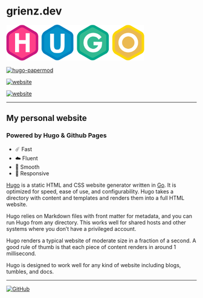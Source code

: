 # grienz.dev

<a href="https://gohugo.io/"><img src="https://raw.githubusercontent.com/gohugoio/gohugoioTheme/master/static/images/hugo-logo-wide.svg?sanitize=true" alt="Hugo" width="365"></a>

[![hugo-papermod](https://img.shields.io/badge/Hugo--Themes-@PaperMod-blue)](https://themes.gohugo.io/themes/hugo-papermod/)

[![website](https://img.shields.io/github/actions/workflow/status/grienz/grienz.dev/deploy.yml?label=grienz.dev&logo=hugo&logoColor=default)](https://grienz.dev)

[![website](https://img.shields.io/website?url=https%3A%2F%2Fgrienz.dev)](https://grienz.dev)

---

## My personal website

### Powered by **Hugo** & **Github Pages**

- ☄️ Fast
- ☁️ Fluent
- 🌙 Smooth
- 📱 Responsive

[Hugo](https://gohugo.io/getting-started/) is a static HTML and CSS website generator written in [Go](https://go.dev/).
It is optimized for speed, ease of use, and configurability.
Hugo takes a directory with content and templates and renders them into a full HTML website.

Hugo relies on Markdown files with front matter for metadata, and you can run Hugo from any directory. This works well for shared hosts and other systems where you don’t have a privileged account.

Hugo renders a typical website of moderate size in a fraction of a second. A good rule of thumb is that each piece of content renders in around 1 millisecond.

Hugo is designed to work well for any kind of website including blogs, tumbles, and docs.

---

[![GitHub](https://img.shields.io/github/license/grienz/grienz.dev)](https://github.com/grienz/grienz.dev/blob/master/LICENSE)
